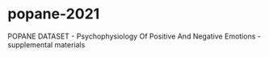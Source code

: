 # popane-2021
POPANE DATASET - Psychophysiology Of Positive And Negative Emotions - supplemental materials
